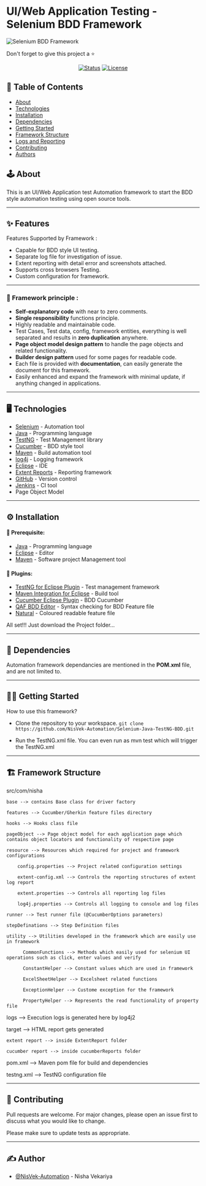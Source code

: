 # UI/Web Application Testing - Selenium BDD Framework
![Selenium BDD Framework](https://github.com/NisVek-Automation/NisVek-Automation/blob/main/readmeResources/SeleniumBDD.gif)

Don't forget to give this project a ⭐
<div align="center">

[![Status](https://img.shields.io/badge/status-active-success.svg)]()
[![License](https://img.shields.io/badge/license-MIT-blue.svg)](/LICENSE)

</div>

## 📝 Table of Contents

- [About](#about)
- [Technologies](#technologies)
- [Installation](#installation)
- [Dependencies](#dependencies)
- [Getting Started](#getting_started)
- [Framework Structure](#framework-structure)
- [Logs and Reporting](#logs-reporting)
- [Contributing](#contributing)
- [Authors](#author)

## 🕹 About <a name = "about"></a>
This is an UI/Web Application test Automation framework to start the BDD style automation testing using open source tools.

---

## ✨ Features <a name = "features"></a>

Features Supported by Framework :
- Capable for BDD style UI testing.
- Separate log file for investigation of issue.
- Extent reporting with detail error and screenshots attached.
- Supports cross browsers Testing.
- Custom configuration for framework.
---

### 🎯 Framework principle :

- <b>Self-explanatory code</b> with near to zero comments.
- <b>Single responsibility</b> functions principle.
- Highly readable and maintainable code.
- Test Cases, Test data, config, framework entities, everything is well separated and results in <b>zero duplication</b> anywhere.
- <b>Page object model design pattern</b> to handle the page objects and related functionality.
- <b>Builder design pattern</b> used for some pages for readable code.
- Each file is provided with <b>documentation</b>, can easily generate the document for this framework.
- Easily enhanced and expand the framework with minimal update, if anything changed in applications.

---

## 🖥️ Technologies <a name = "technologies"></a>

- [Selenium](https://www.selenium.dev/) - Automation tool
- [Java](https://www.java.com/en/) - Programming language
- [TestNG](https://testng.org/doc/) - Test Management library
- [Cucumber](https://cucumber.io/) - BDD style tool
- [Maven](https://maven.apache.org/) - Build automation tool
- [log4j](https://logging.apache.org/log4j/2.x/) - Logging framework
- [Eclipse](https://www.eclipse.org) - IDE
- [Extent Reports](https://www.extentreports.com/) - Reporting framework
- [GitHub](https://github.com/) - Version control
- [Jenkins](https://www.jenkins.io/) - CI tool
- Page Object Model

---

## ⚙️ Installation <a name = "installation"></a>

#### 🎯 Prerequisite:

- [Java](https://www.java.com/en/download/help/index_installing.html) - Programming language
- [Eclipse](https://www.eclipse.org/downloads/) - Editor
- [Maven](https://maven.apache.org/index.html) - Software project Management tool

#### 🔌 Plugins:

- [TestNG for Eclipse Plugin](https://testng.org/doc/eclipse.html) - Test management framework
- [Maven Integration for Eclipse](https://marketplace.eclipse.org/content/maven-integration-eclipse-luna-and-newer) - Build tool
- [Cucumber Eclipse Plugin](http://cucumber.github.io/cucumber-eclipse/) - BDD Cucumber
- [QAF BDD Editor](https://marketplace.eclipse.org/content/qaf-bdd-editors) - Syntax checking for BDD Feature file
- [Natural](https://marketplace.eclipse.org/content/natural) - Coloured readable feature file

All set!!! Just download the Project folder...

---

## 🔁 Dependencies <a name = "dependencies"></a>

Automation framework dependancies are mentioned in the <b>POM.xml</b> file, and are not limited to.

---
## 👩‍💻 Getting Started <a name = "getting_started"></a>

How to use this framework?
- Clone the repository to your workspace.
`git clone https://github.com/NisVek-Automation/Selenium-Java-TestNG-BDD.git`

- Run the TestNG.xml file. You can even run as mvn test which will trigger the TestNG.xml

---

## 🏗️ Framework Structure <a name = "framework-structure"></a>

src/com/nisha

	base --> contains Base class for driver factory
	
	features --> Cucumber/Gherkin feature files directory
	
	hooks --> Hooks class file
	
	pageObject --> Page object model for each application page which contains object locators and functionality of respective page
	
	resource --> Resources which required for project and framework configurations
	
		config.properties --> Project related configuration settings
	
		extent-config.xml --> Controls the reporting structures of extent log report
		
		extent.properties --> Controls all reporting log files
	
		log4j.properties --> Controls all logging to console and log files
	
	runner --> Test runner file (@CucumberOptions parameters)
	
	stepDefinations --> Step Definition files
	
	utility --> Utilities developed in the framework which are easily use in framework
	
	      CommonFunctions --> Methods which easily used for selenium UI operations such as click, enter values and verify
	      
	      ConstantHelper --> Constant values which are used in framework
	      
	      ExcelSheetHelper --> Excelsheet related functions
	      
	      ExceptionHelper --> Custome exception for the framework
	      
	      PropertyHelper --> Represents the read functionality of property file

logs --> Execution logs is generated here by log4j2

target --> HTML report gets generated

	extent report --> inside ExtentReport folder
	
	cucumber report --> inside cucumberReports folder
	
pom.xml --> Maven pom file for build and dependencies

testng.xml --> TestNG configuration file

---

## 💬 Contributing <a name = "contributing"></a>

Pull requests are welcome. For major changes, please open an issue first to discuss what you would like to change.

Please make sure to update tests as appropriate.

---

## ✍️ Author <a name = "author"></a>

- [@NisVek-Automation](https://www.linkedin.com/in/nisha-vekariya/) - Nisha Vekariya

